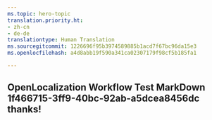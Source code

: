 ```yaml
---
ms.topic: hero-topic
translation.priority.ht:
- zh-cn
- de-de
translationtype: Human Translation
ms.sourcegitcommit: 1226696f95b3974589885b1acd7f67bc96da15e3
ms.openlocfilehash: a4d8abb19f590a341ca02307179f98cf5b185fa1

---
```

## OpenLocalization Workflow Test MarkDown 1f466715-3ff9-40bc-92ab-a5dcea8456dc thanks!



<!--HONumber=Aug16_HO2-->


